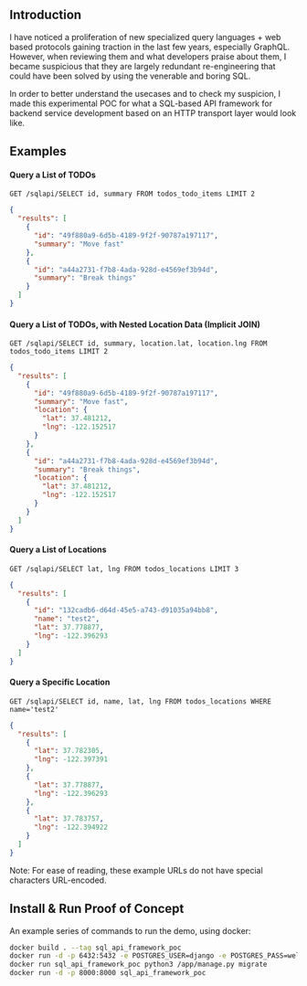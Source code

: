 ## Introduction

I have noticed a proliferation of new specialized query languages + web based protocols gaining traction in the last few years, especially GraphQL. However, when reviewing them and what developers praise about them, I became suspicious that they are largely redundant re-engineering that could have been solved by using the venerable and boring SQL.

In order to better understand the usecases and to check my suspicion, I made this experimental POC for what a SQL-based API framework for backend service development based on an HTTP transport layer would look like.

## Examples
#### Query a List of TODOs
`GET /sqlapi/SELECT id, summary FROM todos_todo_items LIMIT 2`
```json
{
  "results": [
    {
      "id": "49f880a9-6d5b-4189-9f2f-90787a197117",
      "summary": "Move fast"
    },
    {
      "id": "a44a2731-f7b8-4ada-928d-e4569ef3b94d",
      "summary": "Break things"
    }
  ]
}
```

#### Query a List of TODOs, with Nested Location Data (Implicit JOIN)
`GET /sqlapi/SELECT id, summary, location.lat, location.lng FROM todos_todo_items LIMIT 2`
```json
{
  "results": [
    {
      "id": "49f880a9-6d5b-4189-9f2f-90787a197117",
      "summary": "Move fast",
      "location": {
        "lat": 37.481212,
        "lng": -122.152517
      }
    },
    {
      "id": "a44a2731-f7b8-4ada-928d-e4569ef3b94d",
      "summary": "Break things",
      "location": {
        "lat": 37.481212,
        "lng": -122.152517
      }
    }
  ]
}

```

#### Query a List of Locations
`GET /sqlapi/SELECT lat, lng FROM todos_locations LIMIT 3`
```json
{
  "results": [
    {
      "id": "132cadb6-d64d-45e5-a743-d91035a94bb8",
      "name": "test2",
      "lat": 37.778877,
      "lng": -122.396293
    }
  ]
}
```

#### Query a Specific Location
`GET /sqlapi/SELECT id, name, lat, lng FROM todos_locations WHERE name='test2'`
```json
{
  "results": [
    {
      "lat": 37.782305,
      "lng": -122.397391
    },
    {
      "lat": 37.778877,
      "lng": -122.396293
    },
    {
      "lat": 37.783757,
      "lng": -122.394922
    }
  ]
}

```

Note: For ease of reading, these example URLs do not have special characters URL-encoded.

## Install & Run Proof of Concept

An example series of commands to run the demo, using docker:
```bash
docker build . --tag sql_api_framework_poc
docker run -d -p 6432:5432 -e POSTGRES_USER=django -e POSTGRES_PASS=well_known -e POSTGRES_DBNAME=sqlapi kartoza/postgis:11.0-2.5
docker run sql_api_framework_poc python3 /app/manage.py migrate
docker run -d -p 8000:8000 sql_api_framework_poc
```
